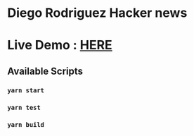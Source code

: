 # Diego Rodriguez Hacker news

# Live Demo : <a href="https://hacker-news-tau.vercel.app/">HERE</a>

## Available Scripts


### `yarn start`

### `yarn test`

### `yarn build`

